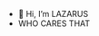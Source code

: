 - 👋 Hi, I’m LAZARUS
- WHO CARES THAT 
<!---
hashir404/hashir404 is a ✨ special ✨ repository because its `README.md` (this file) appears on your GitHub profile.
You can click the Preview link to take a look at your changes.
--->
